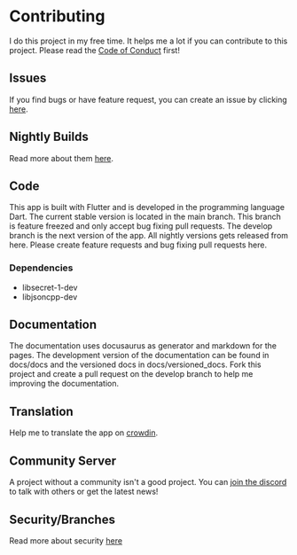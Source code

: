 # Contributing

I do this project in my free time. It helps me a lot if you can contribute to this project. Please read
the [Code of Conduct](https://docs.butterfly.linwood.dev/code-of-conduct) first!

## Issues

If you find bugs or have feature request, you can create an issue by
clicking [here](https://github.com/LinwoodCloud/butterfly/issues/new/choose).

## Nightly Builds

Read more about them [here](https://docs.butterfly.linwood.dev/nightly).

## Code

This app is built wíth Flutter and is developed in the programming language Dart.
The current stable version is located in the main branch. This branch is feature freezed and only accept bug fixing pull requests. The develop branch is the next version of the app.
All nightly versions gets released from here. Please create feature requests and bug
fixing pull requests here.

### Dependencies

- libsecret-1-dev
- libjsoncpp-dev

## Documentation

The documentation uses docusaurus as generator and markdown for the pages.
The development version of the documentation can be found in docs/docs and
the versioned docs in docs/versioned_docs. Fork this project and create a pull request
on the develop branch to help me improving the documentation.

## Translation

Help me to translate the app on [crowdin](https://linwood.crowdin.com/butterfly).

## Community Server

A project without a community isn't a good project. You can [join the discord](https://discord.linwood.dev) to talk with others or get the latest news!

## Security/Branches

Read more about security [here](https://docs.butterfly.linwood.dev/versions)
